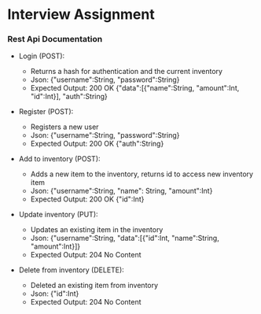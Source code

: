 # Interview Assignment
### Rest Api Documentation
* Login (POST):
    * Returns a hash for authentication and the current inventory
    * Json: {"username":String, "password":String}
    * Expected Output: 200 OK {"data":[{"name":String, "amount":Int, "id":Int}], "auth":String}
    
* Register (POST):
    * Registers a new user
    * Json: {"username":String, "password":String}
    * Expected Output: 200 OK {"auth":String}
    
* Add to inventory (POST):
    * Adds a new item to the inventory, returns id to access new inventory item
    * Json: {"username":String, "name": String, "amount":Int}
    * Expected Output: 200 OK {"id":Int}
    
* Update inventory (PUT):
    * Updates an existing item in the inventory
    * Json: {"username":String, "data":[{"id":Int, "name":String, "amount":Int}]}
    * Expected Output: 204 No Content
    
* Delete from inventory (DELETE):
    * Deleted an existing item from inventory
    * Json: {"id":Int}
    * Expected Output: 204 No Content